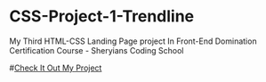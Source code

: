# CSS-Project-1-Trendline
My Third HTML-CSS Landing Page project In Front-End Domination Certification Course - Sheryians Coding School

#[Check It Out My Project](https://sanketp100.github.io/CSS-Project-1-Trendline/)
